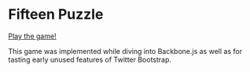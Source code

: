 Fifteen Puzzle
==============

[Play the game!](http://galanin.github.io/fifteen-b)

This game was implemented while diving into Backbone.js as well as
for tasting early unused features of Twitter Bootstrap.